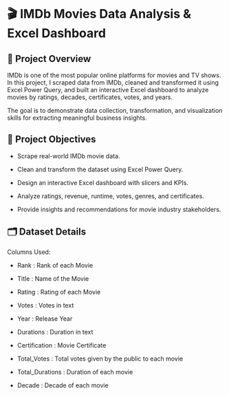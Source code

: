 #  🎬 IMDb Movies Data Analysis & Excel Dashboard  

## 📌 Project Overview
IMDb is one of the most popular online platforms for movies and TV shows.
In this project, I scraped data from IMDb, cleaned and transformed it using Excel Power Query, and built an interactive Excel dashboard to analyze movies by ratings, decades, certificates, votes, and years.

The goal is to demonstrate data collection, transformation, and visualization skills for extracting meaningful business insights.

## 🎯 Project Objectives
* Scrape real-world IMDb movie data.

* Clean and transform the dataset using Excel Power Query.

* Design an interactive Excel dashboard with slicers and KPIs.

* Analyze ratings, revenue, runtime, votes, genres, and certificates.

* Provide insights and recommendations for movie industry stakeholders.

## 🗂 Dataset Details
Columns Used:

* Rank : Rank of each Movie  

* Title : Name of the Movie
  
* Rating : Rating of each Movie

* Votes : Votes in text
 
* Year : Release Year

* Durations : Duration in text

* Certification : Movie Certificate

* Total_Votes : Total votes given by the public to each movie

* Total_Durations : Duration of each movie

* Decade : Decade of each movie

